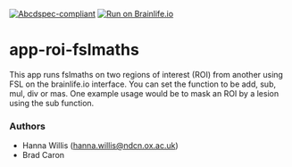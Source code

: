 [![Abcdspec-compliant](https://img.shields.io/badge/ABCD_Spec-v1.1-green.svg)](https://github.com/brain-life/abcd-spec)
[![Run on Brainlife.io](https://img.shields.io/badge/Brainlife-bl.app.444-blue.svg)](https://doi.org/10.25663/bl.app.444)

# app-roi-fslmaths
This app runs fslmaths on two regions of interest (ROI) from another using FSL on the brainlife.io interface. You can set the function to be add, sub, mul, div or mas. One example usage would be to mask an ROI by a lesion using the sub function. 

### Authors
- Hanna Willis (hanna.willis@ndcn.ox.ac.uk)
- Brad Caron 
